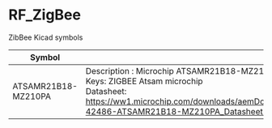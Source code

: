 # RF_ZigBee
ZibBee Kicad symbols

| Symbol              | Description    |
|---------------------|----------------|
| ATSAMR21B18-MZ210PA | Description : Microchip ATSAMR21B18-MZ210PA<br>Keys: ZIGBEE Atsam microchip<br>Datasheet: https://ww1.microchip.com/downloads/aemDocuments/documents/OTH/ProductDocuments/DataSheets/Atmel-42486-ATSAMR21B18-MZ210PA_Datasheet.pdf |

